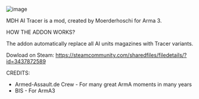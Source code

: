 ![image](https://github.com/user-attachments/assets/983519c4-3d3f-4144-a2d4-cb9e9d2b7693)

MDH AI Tracer is a mod, created by Moerderhoschi for Arma 3.

HOW THE ADDON WORKS?

The addon automatically replace all AI units magazines with Tracer variants.

Dowload on Steam: https://steamcommunity.com/sharedfiles/filedetails/?id=3437872589

CREDITS:
- Armed-Assault.de Crew - For many great ArmA moments in many years
- BIS - For ArmA3
